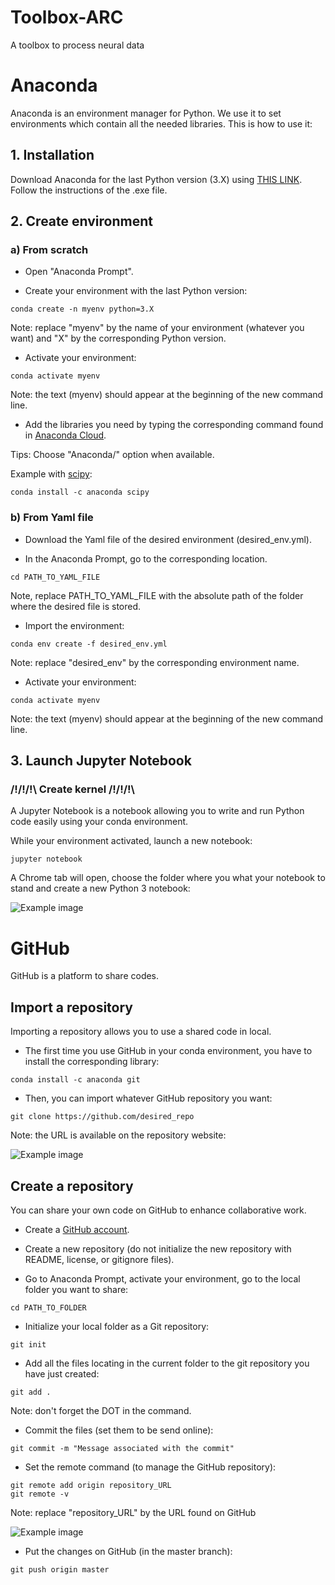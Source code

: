 # Toolbox-ARC
A toolbox to process neural data

# Anaconda
Anaconda is an environment manager for Python. We use it to set environments which contain all the needed libraries. This is how to use it:

## 1. Installation
Download Anaconda for the last Python version (3.X) using [THIS LINK](https://www.anaconda.com/distribution/).
Follow the instructions of the .exe file.

## 2. Create environment
### a) From scratch
- Open "Anaconda Prompt".

- Create your environment with the last Python version:
```
conda create -n myenv python=3.X
````
Note: replace "myenv" by the name of your environment (whatever you want) and "X" by the corresponding Python version.

- Activate your environment:
```
conda activate myenv
```
Note: the text (myenv) should appear at the beginning of the new command line.

- Add the libraries you need by typing the corresponding command found in [Anaconda Cloud](https://anaconda.org/anaconda/repo).

Tips: Choose "Anaconda/" option when available.

Example with [scipy](https://anaconda.org/anaconda/scipy):
```
conda install -c anaconda scipy
```

### b) From Yaml file
- Download the Yaml file of the desired environment (desired_env.yml).

- In the Anaconda Prompt, go to the corresponding location.
```
cd PATH_TO_YAML_FILE
```
Note, replace PATH_TO_YAML_FILE with the absolute path of the folder where the desired file is stored.

- Import the environment:
```
conda env create -f desired_env.yml
```
Note: replace "desired_env" by the corresponding environment name.

- Activate your environment:
```
conda activate myenv
```
Note: the text (myenv) should appear at the beginning of the new command line.

## 3. Launch Jupyter Notebook
### /!\/!\/!\ Create kernel /!\/!\/!\
A Jupyter Notebook is a notebook allowing you to write and run Python code easily using your conda environment.

While your environment activated, launch a new notebook:
```
jupyter notebook
```
A Chrome tab will open, choose the folder where you what your notebook to stand and create a new Python 3 notebook:

![Example image](docs/images/new_notebook.png)


# GitHub
GitHub is a platform to share codes.

## Import a repository
Importing a repository allows you to use a shared code in local.

- The first time you use GitHub in your conda environment, you have to install the corresponding library:
```
conda install -c anaconda git
```
- Then, you can import whatever GitHub repository you want:
```
git clone https://github.com/desired_repo
```
Note: the URL is available on the repository website:

![Example image](docs/images/git_clone_link.png)

## Create a repository
You can share your own code on GitHub to enhance collaborative work.

- Create a [GitHub account](https://github.com/).

- Create a new repository (do not initialize the new repository with README, license, or gitignore files).

- Go to Anaconda Prompt, activate your environment, go to the local folder you want to share:
```
cd PATH_TO_FOLDER
```

- Initialize your local folder as a Git repository:
```
git init
```

- Add all the files locating in the current folder to the git repository you have just created:
```
git add .
```
Note: don't forget the DOT in the command.

- Commit the files (set them to be send online):
```
git commit -m "Message associated with the commit"
```

- Set the remote command (to manage the GitHub repository):
```
git remote add origin repository_URL
git remote -v
```
Note: replace "repository_URL" by the URL found on GitHub

![Example image](docs/images/git_clone_link.png)

- Put the changes on GitHub (in the master branch):
```
git push origin master
```
